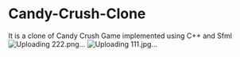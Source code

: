 # Candy-Crush-Clone
It is a clone of Candy Crush Game implemented using C++ and Sfml
![Uploading 222.png…]()
![Uploading 111.jpg…]()
